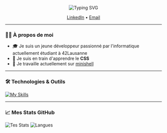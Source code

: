 <p align="center">
  <img src="https://readme-typing-svg.demolab.com?font=Fira+Code&weight=500&size=23&pause=1000&color=7F00FF&center=true&vCenter=true&width=500&lines=Salut%2C+Bienvenue+sur+mon+profil+!+%F0%9F%91%8B" alt="Typing SVG" />
</p>

<p align="center">
  <a href="https://www.linkedin.com/in/alessio-piscopo-087433172/">LinkedIn</a> •
  <a href="mailto:alessiopiscopo0@outlook.com">Email</a>
</p>

---

### 👨‍💻 À propos de moi

- 🎓 Je suis un jeune développeur passionné par l'informatique actuellement étudiant à 42Lausanne
- 🌱 Je suis en train d'apprendre le **CSS**
- 🚀 Je travaille actuellement sur <a href="https://github.com/daniel149afonso/minishell">minishell</a>

---

### 🛠️ Technologies & Outils

[![My Skills](https://skillicons.dev/icons?i=arduino,html,css,bash,c,cpp,git,github,vscode,sketchup,linux,mint)](https://skillicons.dev)

---

### 📈 Mes Stats GitHub

![Tes Stats](https://github-readme-stats.vercel.app/api?username=Bullestico42&show_icons=true&theme=tokyonight)
![Langues](https://github-readme-stats.vercel.app/api/top-langs/?username=Bullestico42&layout=compact&theme=tokyonight)
